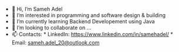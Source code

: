 - 👋 Hi, I’m Sameh Adel
- 👀 I’m interested in programming and software design & building
- 🌱 I’m currently learning Backend Developement using Java 
- 💞️ I’m looking to collaborate on ...
- 📫 Contacts: 
        * LinkedIn: https://www.linkedin.com/in/samehadel/
        * Email: sameh.adel_20@outlook.com

<!---
Samehadel/Samehadel is a ✨ special ✨ repository because its `README.md` (this file) appears on your GitHub profile.
You can click the Preview link to take a look at your changes.
--->
